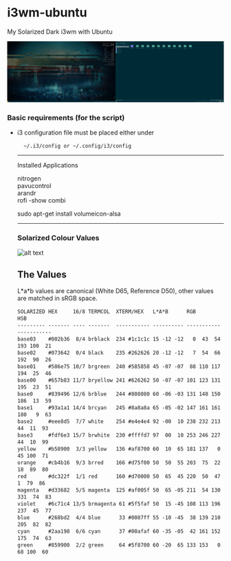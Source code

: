 # i3wm-ubuntu
My Solarized Dark i3wm with Ubuntu


![alt text](https://github.com/gamesmessiah/i3wm/blob/master/2017-09-14-152710_3840x1080_scrot.png)

<h3>Basic requirements (for the script)</h3>
<p>
<ul>
<li> i3 configuration file must be placed either under
  <pre><code>  ~/.i3/config or ~/.config/i3/config  
</code></pre>
 <p>

<hr>
Installed Applications

nitrogen<br>
pavucontrol<br>
arandr<br>
rofi -show combi

<p>sudo apt-get install volumeicon-alsa</p>

<hr>

<h3>Solarized Colour Values</H3>

![alt text](http://ethanschoonover.com/solarized/img/solarized-palette.png)

<h2 id="the-values">The Values</h2>
<p>L*a*b values are canonical (White D65, Reference D50), other values are matched in sRGB space.</p>
<pre><code>SOLARIZED HEX     16/8 TERMCOL  XTERM/HEX   L*A*B      RGB         HSB
--------- ------- ---- -------  ----------- ---------- ----------- -----------
base03    #002b36  8/4 brblack  234 #1c1c1c 15 -12 -12   0  43  54 193 100  21
base02    #073642  0/4 black    235 #262626 20 -12 -12   7  54  66 192  90  26
base01    #586e75 10/7 brgreen  240 #585858 45 -07 -07  88 110 117 194  25  46
base00    #657b83 11/7 bryellow 241 #626262 50 -07 -07 101 123 131 195  23  51
base0     #839496 12/6 brblue   244 #808080 60 -06 -03 131 148 150 186  13  59
base1     #93a1a1 14/4 brcyan   245 #8a8a8a 65 -05 -02 147 161 161 180   9  63
base2     #eee8d5  7/7 white    254 #e4e4e4 92 -00  10 238 232 213  44  11  93
base3     #fdf6e3 15/7 brwhite  230 #ffffd7 97  00  10 253 246 227  44  10  99
yellow    #b58900  3/3 yellow   136 #af8700 60  10  65 181 137   0  45 100  71
orange    #cb4b16  9/3 brred    166 #d75f00 50  50  55 203  75  22  18  89  80
red       #dc322f  1/1 red      160 #d70000 50  65  45 220  50  47   1  79  86
magenta   #d33682  5/5 magenta  125 #af005f 50  65 -05 211  54 130 331  74  83
violet    #6c71c4 13/5 brmagenta 61 #5f5faf 50  15 -45 108 113 196 237  45  77
blue      #268bd2  4/4 blue      33 #0087ff 55 -10 -45  38 139 210 205  82  82
cyan      #2aa198  6/6 cyan      37 #00afaf 60 -35 -05  42 161 152 175  74  63
green     #859900  2/2 green     64 #5f8700 60 -20  65 133 153   0  68 100  60
</code></pre>
